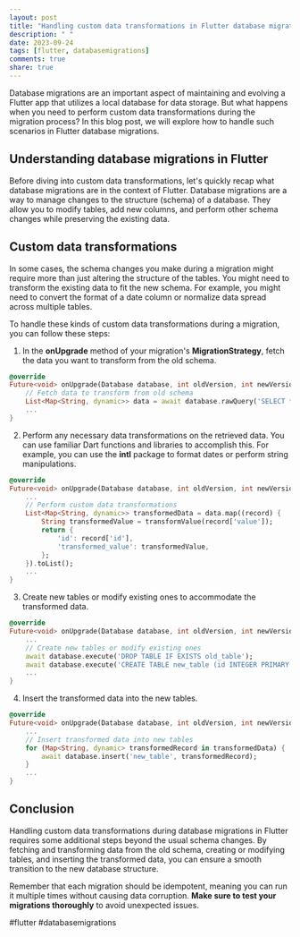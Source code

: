 ```yaml
---
layout: post
title: "Handling custom data transformations in Flutter database migrations"
description: " "
date: 2023-09-24
tags: [flutter, databasemigrations]
comments: true
share: true
---
```


Database migrations are an important aspect of maintaining and evolving a Flutter app that utilizes a local database for data storage. But what happens when you need to perform custom data transformations during the migration process? In this blog post, we will explore how to handle such scenarios in Flutter database migrations.

## Understanding database migrations in Flutter

Before diving into custom data transformations, let's quickly recap what database migrations are in the context of Flutter. Database migrations are a way to manage changes to the structure (schema) of a database. They allow you to modify tables, add new columns, and perform other schema changes while preserving the existing data.

## Custom data transformations

In some cases, the schema changes you make during a migration might require more than just altering the structure of the tables. You might need to transform the existing data to fit the new schema. For example, you might need to convert the format of a date column or normalize data spread across multiple tables.

To handle these kinds of custom data transformations during a migration, you can follow these steps:

1. In the **onUpgrade** method of your migration's **MigrationStrategy**, fetch the data you want to transform from the old schema.
```dart
@override
Future<void> onUpgrade(Database database, int oldVersion, int newVersion) async {
    // Fetch data to transform from old schema
    List<Map<String, dynamic>> data = await database.rawQuery('SELECT * FROM old_table');
    ...
}
```

2. Perform any necessary data transformations on the retrieved data. You can use familiar Dart functions and libraries to accomplish this. For example, you can use the **intl** package to format dates or perform string manipulations.
```dart
@override
Future<void> onUpgrade(Database database, int oldVersion, int newVersion) async {
    ...
    // Perform custom data transformations
    List<Map<String, dynamic>> transformedData = data.map((record) {
        String transformedValue = transformValue(record['value']);
        return {
            'id': record['id'],
            'transformed_value': transformedValue,
        };
    }).toList();
    ...
}
```

3. Create new tables or modify existing ones to accommodate the transformed data.
```dart
@override
Future<void> onUpgrade(Database database, int oldVersion, int newVersion) async {
    ...
    // Create new tables or modify existing ones
    await database.execute('DROP TABLE IF EXISTS old_table');
    await database.execute('CREATE TABLE new_table (id INTEGER PRIMARY KEY, transformed_value TEXT)');
    ...
}
```

4. Insert the transformed data into the new tables.
```dart
@override
Future<void> onUpgrade(Database database, int oldVersion, int newVersion) async {
    ...
    // Insert transformed data into new tables
    for (Map<String, dynamic> transformedRecord in transformedData) {
        await database.insert('new_table', transformedRecord);
    }
    ...
}
```

## Conclusion

Handling custom data transformations during database migrations in Flutter requires some additional steps beyond the usual schema changes. By fetching and transforming data from the old schema, creating or modifying tables, and inserting the transformed data, you can ensure a smooth transition to the new database structure.

Remember that each migration should be idempotent, meaning you can run it multiple times without causing data corruption. **Make sure to test your migrations thoroughly** to avoid unexpected issues.

#flutter #databasemigrations